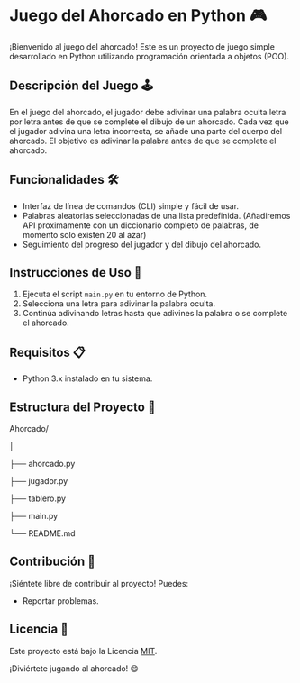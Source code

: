 # Juego del Ahorcado en Python 🎮

¡Bienvenido al juego del ahorcado! Este es un proyecto de juego simple desarrollado en Python utilizando programación orientada a objetos (POO).

## Descripción del Juego 🕹️

En el juego del ahorcado, el jugador debe adivinar una palabra oculta letra por letra antes de que se complete el dibujo de un ahorcado. Cada vez que el jugador adivina una letra incorrecta, se añade una parte del cuerpo del ahorcado. El objetivo es adivinar la palabra antes de que se complete el ahorcado.

## Funcionalidades 🛠️

- Interfaz de línea de comandos (CLI) simple y fácil de usar.
- Palabras aleatorias seleccionadas de una lista predefinida.
  (Añadiremos API proximamente con un diccionario completo de palabras, de momento solo existen 20 al azar)
- Seguimiento del progreso del jugador y del dibujo del ahorcado.

## Instrucciones de Uso 📝

1. Ejecuta el script `main.py` en tu entorno de Python.
2. Selecciona una letra para adivinar la palabra oculta.
3. Continúa adivinando letras hasta que adivines la palabra o se complete el ahorcado.

## Requisitos 📋

- Python 3.x instalado en tu sistema.

## Estructura del Proyecto 📁

Ahorcado/

│

├── ahorcado.py

├── jugador.py

├── tablero.py

├── main.py

└── README.md

## Contribución 🤝

¡Siéntete libre de contribuir al proyecto! Puedes:

- Reportar problemas.


## Licencia 📄

Este proyecto está bajo la Licencia [MIT](https://opensource.org/licenses/MIT).

¡Diviértete jugando al ahorcado! 😄

